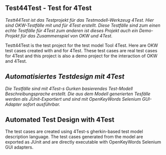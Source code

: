 ## Test44Test - Test for 4Test

*Testt44Test ist das Testprojekt für das Testmodell-Werkzeug 4Test. Hier sind OKW-Testfälle mit und für 4Test erstellt.
Diese Testfälle sind zum einen echte Testfälle für 4Test zum anderen ist dieses Projekt auch ein Demo-Projekt für das Zusammenspiel von OKW und 4Test.*

Testt44Test is the test project for the test model Tool 4Test. Here are OKW test cases created with and for 4Test.
These test cases are real test cases for 4Test and this project is also a demo project for the interaction of OKW and 4Test.

## *Automatisiertes Testdesign mit 4Test*

*Die Testfälle sind mit 4Test-s  Gurken basierendes Test-Modell Beschreibungsprache erstellt.
Die aus dem Modell generierten Tesfälle werden als JUnit-Exportiert und sind mit OpenKeyWords Selenium GUI-Adapter sofort ausführbar.*

## Automated Test Design with 4Test
The test cases are created using 4Test-s gherkin-based test model description language.
The test cases generated from the model are exported as JUnit and are directly executable with OpenKeyWords Selenium GUI adapters.  

